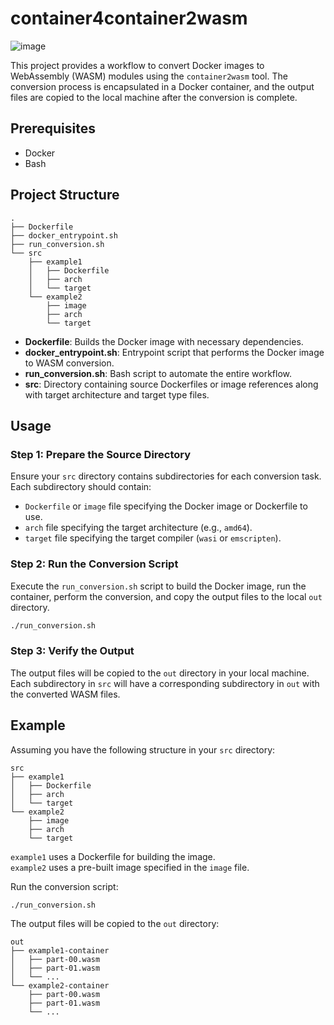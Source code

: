 # container4container2wasm

![image](https://github.com/user-attachments/assets/b8335f4a-adaf-4d58-ba6e-3d75e4b13239)

This project provides a workflow to convert Docker images to WebAssembly (WASM) modules using the `container2wasm` tool. The conversion process is encapsulated in a Docker container, and the output files are copied to the local machine after the conversion is complete.

## Prerequisites

- Docker
- Bash

## Project Structure

```plaintext
.
├── Dockerfile
├── docker_entrypoint.sh
├── run_conversion.sh
└── src
    ├── example1
    │   ├── Dockerfile
    │   ├── arch
    │   └── target
    └── example2
        ├── image
        ├── arch
        └── target
```

- **Dockerfile**: Builds the Docker image with necessary dependencies.
- **docker_entrypoint.sh**: Entrypoint script that performs the Docker image to WASM conversion.
- **run_conversion.sh**: Bash script to automate the entire workflow.
- **src**: Directory containing source Dockerfiles or image references along with target architecture and target type files.

## Usage

### Step 1: Prepare the Source Directory

Ensure your `src` directory contains subdirectories for each conversion task. Each subdirectory should contain:

- `Dockerfile` or `image` file specifying the Docker image or Dockerfile to use.
- `arch` file specifying the target architecture (e.g., `amd64`).
- `target` file specifying the target compiler (`wasi` or `emscripten`).

### Step 2: Run the Conversion Script

Execute the `run_conversion.sh` script to build the Docker image, run the container, perform the conversion, and copy the output files to the local `out` directory.

```sh
./run_conversion.sh
```

### Step 3: Verify the Output

The output files will be copied to the `out` directory in your local machine. Each subdirectory in `src` will have a corresponding subdirectory in `out` with the converted WASM files.

## Example

Assuming you have the following structure in your `src` directory:

```plaintext
src
├── example1
│   ├── Dockerfile 
│   ├── arch
│   └── target
└── example2
    ├── image
    ├── arch
    └── target
```

`example1` uses a Dockerfile for building the image.  
`example2` uses a pre-built image specified in the `image` file.

Run the conversion script:

```sh
./run_conversion.sh
```

The output files will be copied to the `out` directory:


```
out
├── example1-container
│   ├── part-00.wasm
│   ├── part-01.wasm
│   └── ...
└── example2-container
    ├── part-00.wasm
    ├── part-01.wasm
    └── ...
```
